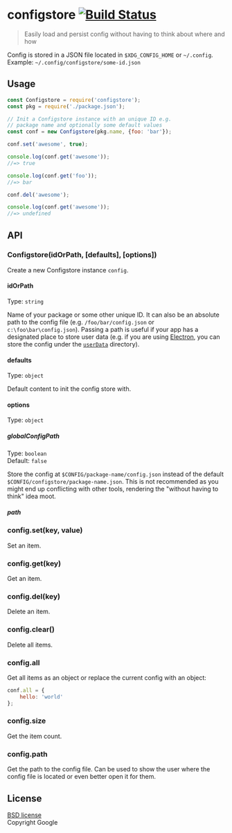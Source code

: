# configstore [![Build Status](https://secure.travis-ci.org/yeoman/configstore.svg?branch=master)](http://travis-ci.org/yeoman/configstore)

> Easily load and persist config without having to think about where and how

Config is stored in a JSON file located in `$XDG_CONFIG_HOME` or `~/.config`.  
Example: `~/.config/configstore/some-id.json`


## Usage

```js
const Configstore = require('configstore');
const pkg = require('./package.json');

// Init a Configstore instance with an unique ID e.g.
// package name and optionally some default values
const conf = new Configstore(pkg.name, {foo: 'bar'});

conf.set('awesome', true);

console.log(conf.get('awesome'));
//=> true

console.log(conf.get('foo'));
//=> bar

conf.del('awesome');

console.log(conf.get('awesome'));
//=> undefined
```


## API

### Configstore(idOrPath, [defaults], [options])

Create a new Configstore instance `config`.

#### idOrPath

Type: `string`

Name of your package or some other unique ID. It can also be an absolute path to
the config file (e.g. `/foo/bar/config.json` or `c:\foo\bar\config.json`).
Passing a path is useful if your app has a designated place to store user data
(e.g. if you are using [Electron](http://electron.atom.io/), you can store the
config under the [`userData`](https://github.com/atom/electron/blob/master/docs/api/app.md#appgetpathname)
directory).

#### defaults

Type: `object`

Default content to init the config store with.

#### options

Type: `object`

##### globalConfigPath

Type: `boolean`  
Default: `false`

Store the config at `$CONFIG/package-name/config.json` instead of the default
`$CONFIG/configstore/package-name.json`. This is not recommended as you might
end up conflicting with other tools, rendering the "without having to think"
idea moot.

##### path

### config.set(key, value)

Set an item.

### config.get(key)

Get an item.

### config.del(key)

Delete an item.

### config.clear()

Delete all items.

### config.all

Get all items as an object or replace the current config with an object:

```js
conf.all = {
	hello: 'world'
};
```

### config.size

Get the item count.

### config.path

Get the path to the config file. Can be used to show the user where the config
file is located or even better open it for them.

## License

[BSD license](http://opensource.org/licenses/bsd-license.php)  
Copyright Google

